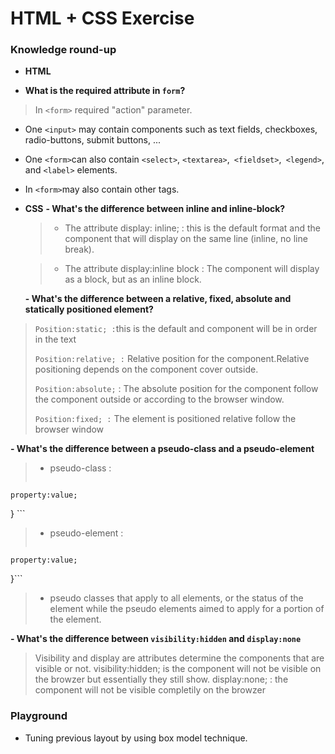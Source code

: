 # HTML + CSS Exercise

### Knowledge round-up

- **HTML**

-  **What is the required attribute in `form`?**

> In ```<form>``` required "action"  parameter.
- One ```<input>``` may contain components  such as text fields, checkboxes, radio-buttons, submit buttons, ... 
- One ```<form>```can also contain ```<select>```, ```<textarea>```,``` <fieldset>```,``` <legend>```, and ```<label>``` elements.
- In ```<form>```may also contain other tags.

- **CSS**
  **- What's the difference between inline and inline-block?**
  
  >- The attribute display: inline; :  this is the default format and the component that will display on the same line (inline, no line break).
  
  >- The attribute display:inline block : The component will display as a block, but as an inline block.
  
  **- What's the difference between a relative, fixed, absolute and statically positioned element?**
> ```Position:static; :```this is the default and component will be in order in the text
> 
>```Position:relative; :``` Relative position for the component.Relative positioning depends on the component cover outside.
>
>```Position:absolute;``` : The absolute position for the component follow the component outside or according to the browser window.
>
>```Position:fixed; :``` The element is positioned relative follow the browser window

 **- What's the difference between a pseudo-class and a pseudo-element**
 
  >- pseudo-class : 
  >```selector:pseudo-class {
    property:value;
} ```

  >- pseudo-element : 
  >```selector::pseudo-element {
    property:value;
}```

  >- pseudo classes that apply to all elements, or the status of the element while the pseudo elements aimed to apply for a portion of the element. 
  
  **- What's the difference between `visibility:hidden` and `display:none`**
  
>Visibility and display are attributes determine the components that are visible or not.
>visibility:hidden; is the component will not be visible on the browzer but essentially they still show.
>display:none; : the component will not be visible completily  on the browzer  

### Playground

- Tuning previous layout by using box model technique.
